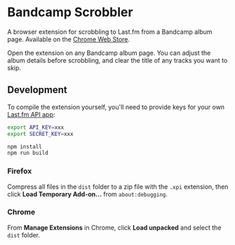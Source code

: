 # Bandcamp Scrobbler

A browser extension for scrobbling to Last.fm from a Bandcamp album page.
Available on the [Chrome Web Store](https://chrome.google.com/webstore/detail/bandcamp-scrobbler/cnmjkkjnmdhhemfbokmblfioalnbnlej).

Open the extension on any Bandcamp album page.
You can adjust the album details before scrobbling, and clear the title of any tracks you want to skip.

## Development

To compile the extension yourself, you'll need to provide keys for your own [Last.fm API app](https://www.last.fm/api/intro):

```bash
export API_KEY=xxx
export SECRET_KEY=xxx

npm install
npm run build
```

### Firefox
Compress all files in the `dist` folder to a zip file with the `.xpi` extension, then click **Load Temporary Add-on...** from `about:debugging`.

### Chrome
From **Manage Extensions** in Chrome, click **Load unpacked** and select the `dist` folder.
